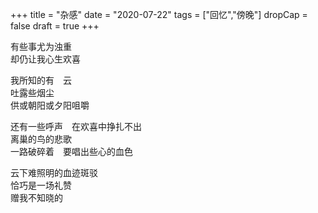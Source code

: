 +++
title = "杂感"
date = "2020-07-22"
tags = ["回忆","傍晚"]
dropCap = false
draft = true
+++

有些事尤为浊重<br>
却仍让我心生欢喜<br>

我所知的有　云<br>
吐露些烟尘<br>
供或朝阳或夕阳咀嚼<br>

还有一些呼声　在欢喜中挣扎不出<br>
离巢的鸟的悲歌<br>
一路破碎着　要唱出些心的血色<br>

云下难照明的血迹斑驳<br>
恰巧是一场礼赞<br>
赠我不知晓的<br>
